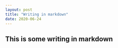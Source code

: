 ```yaml
---
layout: post
title: "Writing in markdown"
date: 2020-06-24
---
```

## This is some writing in markdown
